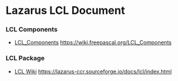 # Lazarus LCL Document

### LCL Components

- [LCL_Components](https://wiki.freepascal.org/LCL_Components) https://wiki.freepascal.org/LCL_Components


### LCL Package

- [LCL Wiki](https://lazarus-ccr.sourceforge.io/docs/lcl/index.html) https://lazarus-ccr.sourceforge.io/docs/lcl/index.html
